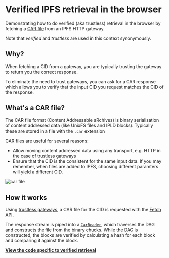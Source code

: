 # Verified IPFS retrieval in the browser

Demonstrating how to do verified (aka trustless) retrieval in the browser by fetching a [CAR file](https://ipld.io/specs/transport/car/carv1/) from an IPFS HTTP gateway.

Note that _verified_ and _trustless_ are used in this context synonymously.

## Why?

When fetching a CID from a gateway, you are typically trusting the gateway to return you the correct response.

To eliminate the need to trust gateways, you can ask for a CAR response which allows you to verify that the input CID you request matches the CID of the response.

## What's a CAR file?

The CAR file format (Content Addressable aRchives) is binary serialisation of content addressed data (like UnixFS files and IPLD blocks). Typically these are stored in a file with the `.car` extension

CAR files are useful for several reasons:

- Allow moving content addressed data using any transport, e.g. HTTP in the case of trustless gateways
- Ensure that the CID is the consistent for the same input data. If you may remember, when files are added to IPFS, choosing different paramters will yield a different CID.

![car file](https://ipld.io/specs/transport/car/content-addressable-archives.png)

## How it works

Using [trustless gateways](https://github.com/ipfs/specs/blob/main/http-gateways/TRUSTLESS_GATEWAY.md), a CAR file for the CID is requested with the [Fetch API](https://developer.mozilla.org/en-US/docs/Web/API/Fetch_API).

The response stream is piped into a [`CarReader`](https://github.com/ipld/js-car#carreader), which traverses the DAG and constructs the file from the binary chucks. While the DAG is constructed, the blocks are verified by calculating a hash for each block and comparing it against the block.

**[View the code specific to verified retrieval](https://github.com/2color/verified-ipfs-retrieval/blob/main/src/components/VerifiedImage.tsx)**
